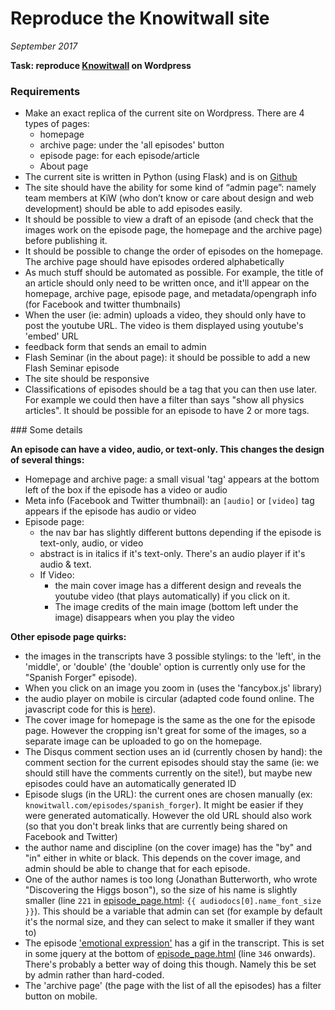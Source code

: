 # Reproduce the Knowitwall site

_September 2017_

**Task: reproduce [Knowitwall](http://knowitwall.com/) on Wordpress**

### Requirements

- Make an exact replica of the current site on Wordpress. There are 4 types of pages:
    - homepage
    - archive page: under the 'all episodes' button
    - episode page: for each episode/article
    - About page
- The current site is written in Python (using Flask) and is on [Github](https://github.com/jeremiecoullon/knowitwall)
- The site should have the ability for some kind of “admin page”: namely team members at KiW (who don’t know or care about design and web development) should be able to add episodes easily.
- It should be possible to view a draft of an episode (and check that the images work on the episode page, the homepage and the archive page) before publishing it.
- It should be possible to change the order of episodes on the homepage. The archive page should have episodes ordered alphabetically
- As much stuff should be automated as possible. For example, the title of an article should only need to be written once, and it'll appear on the homepage, archive page, episode page, and metadata/opengraph info (for Facebook and twitter thumbnails)
- When the user (ie: admin) uploads a video, they should only have to post the youtube URL. The video is them displayed using youtube's 'embed' URL
- feedback form that sends an email to admin
- Flash Seminar (in the about page): it should be possible to add a new Flash Seminar episode
- The site should be responsive
- Classifications of episodes should be a tag that you can then use later. For example we could then have a filter than says "show all physics articles". It should be possible for an episode to have 2 or more tags.


### Some details

**An episode can have a video, audio, or text-only. This changes the design of several things:**

- Homepage and archive page: a small visual 'tag' appears at the bottom left of the box if the episode has a video or audio
- Meta info (Facebook and Twitter thumbnail): an `[audio]` or `[video]` tag appears if the episode has audio or video
- Episode page:
    - the nav bar has slightly different buttons depending if the episode is text-only, audio, or video
    - abstract is in italics if it's text-only.
    There's an audio player if it's audio & text.
    - If Video:
        - the main cover image has a different design and reveals the youtube video (that plays automatically) if you click on it.
        - The image credits of the main image (bottom left under the image) disappears when you play the video

**Other episode page quirks:**

- the images in the transcripts have 3 possible stylings: to the 'left', in the 'middle', or 'double' (the 'double' option is currently only use for the "Spanish Forger" episode).
- When you click on an image you zoom in (uses the 'fancybox.js' library)
- the audio player on mobile is circular (adapted code found online. The javascript code for this is [here](https://github.com/jeremiecoullon/knowitwall/blob/master/app/static/js/circular_player.js)).
- The cover image for homepage is the same as the one for the episode page. However the cropping isn't great for some of the images, so a separate image can be uploaded to go on the homepage.
- The Disqus comment section uses an id (currently chosen by hand): the comment section for the current episodes should stay the same (ie: we should still have the comments currently on the site!), but maybe new episodes could have an automatically generated ID
- Episode slugs (in the URL): the current ones are chosen manually (ex: `knowitwall.com/episodes/spanish_forger`). It might be easier if they were generated automatically. However the old URL should also work (so that you don't break links that are currently being shared on Facebook and Twitter)
- the author name and discipline (on the cover image) has the "by" and "in" either in white or black. This depends on the cover image, and admin should be able to change that for each episode.
- One of the author names is too long (Jonathan Butterworth, who wrote "Discovering the Higgs boson"), so the size of his name is slightly smaller (line `221` in [episode_page.html](https://github.com/jeremiecoullon/knowitwall/blob/master/app/templates/episode_page.html): `{{ audiodocs[0].name_font_size }}`). This should be a variable that admin can set (for example by default it's the normal size, and they can select to make it smaller if they want to)
- The episode ['emotional expression'](http://knowitwall.com/episodes/emotional_expression) has a gif in the transcript. This is set in some jquery at the bottom of [episode_page.html](https://github.com/jeremiecoullon/knowitwall/blob/master/app/templates/episode_page.html) (line `346` onwards). There's probably a better way of doing this though. Namely this be set by admin rather than hard-coded.
- The 'archive page' (the page with the list of all the episodes) has a filter button on mobile.
